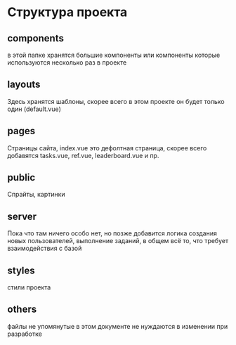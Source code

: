 # Структура проекта

## components
в этой папке хранятся большие компоненты или компоненты которые используются несколько раз в проекте
## layouts
Здесь хранятся шаблоны, скорее всего в этом проекте он будет только один (default.vue)
## pages
Страницы сайта, index.vue это дефолтная страница, скорее всего добавятся tasks.vue, ref.vue, leaderboard.vue и пр.
## public
Спрайты, картинки
## server
Пока что там ничего особо нет, но позже добавится логика создания новых пользователей, выполнение заданий, в общем всё то, что требует взаимодействия с базой
## styles
стили проекта

## others
файлы не упомянутые в этом документе не нуждаются в изменении при разработке
